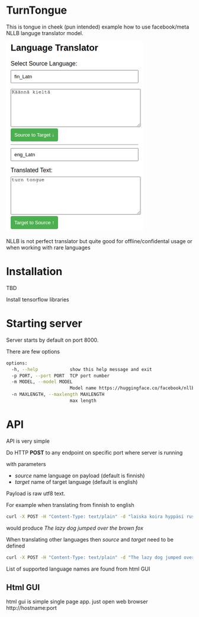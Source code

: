# TurnTongue

This is tongue in cheek (pun intended) example how to use facebook/meta NLLB languge translator model.

![uiscreenshot](ui.png)

NLLB is not perfect translator but quite good for offline/confidental usage or when working with rare languages

# Installation

TBD

Install tensorflow libraries

# Starting server

Server starts by default on port 8000.

There are few options

```sh
options:
  -h, --help            show this help message and exit
  -p PORT, --port PORT  TCP port number
  -m MODEL, --model MODEL
                        Model name https://huggingface.co/facebook/nllb-200-1.3B, facebook/nllb-200-distilled-600M,facebook/nllb-200-3.3B etc..
  -n MAXLENGTH, --maxlength MAXLENGTH
                        max length
```


# API
API is very simple

Do HTTP **POST** to any endpoint on specific port where server is running

with parameters
- *source* name language on payload (default is finnish)
- *target* name of target language (default is english)

Payload is raw utf8 text.

For example when translating from finnish to english

```sh
curl -X POST -H "Content-Type: text/plain" -d "laiska koira hyppäsi ruskean ketun yli" http://localhost:8000
```
would produce
*The lazy dog jumped over the brown fox*

When translating other languages then *source* and *target* need to be defined
```sh
curl -X POST -H "Content-Type: text/plain" -d "The lazy dog jumped over the brown fox" "http://localhost:8000/?source=eng_Latn&target=est_Latn"
```

List of supported language names are found from html GUI

## Html GUI

html gui is simple single page app. just open web browser http://hostname:port